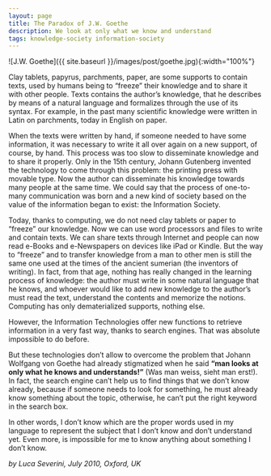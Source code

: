 ```yaml
---
layout: page
title: The Paradox of J.W. Goethe
description: We look at only what we know and understand
tags: knowledge-society information-society
---
```


![J.W. Goethe]({{ site.baseurl }}/images/post/goethe.jpg){:width="100%"}

Clay tablets, papyrus, parchments, paper, are some supports to contain
texts, used by humans being to “freeze” their knowledge and to share it
with other people. Texts contains the author’s knowledge, that he
describes by means of a natural language and formalizes through the use
of its syntax. For example, in the past many scientific knowledge were
written in Latin on parchments, today in English on paper.

When the texts were written by hand, if someone needed to have some
information, it was necessary to write it all over again on a new
support, of course, by hand. This process was too slow to disseminate
knowledge and to share it properly. Only in the 15th century, Johann
Gutenberg invented the technology to come through this problem: the
printing press with movable type. Now the author can disseminate his
knowledge towards many people at the same time. We could say that the
process of one-to-many communication was born and a new kind of society
based on the value of the information began to exist: the Information
Society.

Today, thanks to computing, we do not need clay tablets or paper to
“freeze” our knowledge. Now we can use word processors and files to
write and contain texts. We can share texts through Internet and people
can now read e-Books and e-Newspapers on devices like iPad or Kindle.
But the way to “freeze” and to transfer knowledge from a man to other
men is still the same one used at the times of the ancient sumerian (the
inventors of writing). In fact, from that age, nothing has really
changed in the learning process of knowledge: the author must write in
some natural language that he knows, and whoever would like to add new
knowledge to the author’s must read the text, understand the contents
and memorize the notions. Computing has only dematerialized supports,
nothing else.

However, the Information Technologies offer new functions to retrieve
information in a very fast way, thanks to search engines. That was
absolute impossible to do before.

But these technologies don’t allow to overcome the problem that Johann
Wolfgang von Goethe had already stigmatized when he said **“man looks at
only what he knows and understands!”** (Was man weiss, sieht man erst!).
In fact, the search engine can’t help us to find things that we don’t
know already, because if someone needs to look for something, he must
already know something about the topic, otherwise, he can’t put the
right keyword in the search box.

In other words, I don’t know which are the proper words used in my
language to represent the subject that I don’t know and don’t understand
yet. Even more, is impossible for me to know anything about something I
don’t know.

*by Luca Severini, July 2010, Oxford, UK*

 
